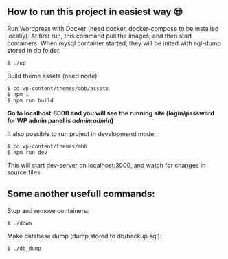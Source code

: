 ## How to run this project in easiest way 😎

Run Wordpress with Docker (need docker, docker-compose to be installed locally).
At first run, this command pull the images, and then start containers. When mysql container started, they will be inited with sql-dump stored in db folder.

    $ ./up

Build theme assets (need node):

    $ cd wp-content/themes/abb/assets
    $ npm i
    $ npm run build

__Go to localhost:8000 and you will see the running site (login/password for WP admin panel is ***admin:admin***)__



It also possible to run project in developmend mode:

    $ cd wp-content/themes/abb
    $ npm run dev
This will start dev-server on localhost:3000, and watch for changes in source files



## Some another usefull commands:

Stop and remove containers:

    $ ./down


Make database dump (dump stored to db/backup.sql):

    $ ./db_dump